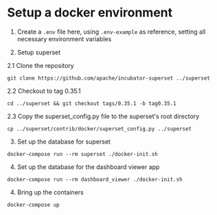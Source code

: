 # Setup a docker environment

1. Create a `.env` file here, using `.env-example` as reference,
setting all necessary environment variables

2. Setup superset

2.1 Clone the repository

`git clone https://github.com/apache/incubator-superset ../superset`

2.2 Checkout to tag 0.35.1

`cd ../superset && git checkout tags/0.35.1 -b tag0.35.1`

2.3 Copy the superset_config.py file to the superset's root directory

`cp ../superset/contrib/docker/superset_config.py ../superset`

3. Set up the database for superset

`docker-compose run --rm superset ./docker-init.sh`

4. Set up the database for the dashboard viewer app

`docker-compose run --rm dashboard_viewer ./docker-init.sh`

4. Bring up the containers

`docker-compose up`
